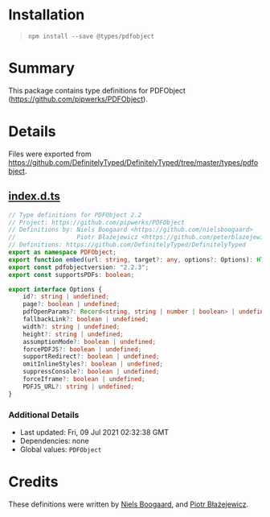 # Installation
> `npm install --save @types/pdfobject`

# Summary
This package contains type definitions for PDFObject (https://github.com/pipwerks/PDFObject).

# Details
Files were exported from https://github.com/DefinitelyTyped/DefinitelyTyped/tree/master/types/pdfobject.
## [index.d.ts](https://github.com/DefinitelyTyped/DefinitelyTyped/tree/master/types/pdfobject/index.d.ts)
````ts
// Type definitions for PDFObject 2.2
// Project: https://github.com/pipwerks/PDFObject
// Definitions by: Niels Boogaard <https://github.com/nielsboogaard>
//                 Piotr Błażejewicz <https://github.com/peterblazejewicz>
// Definitions: https://github.com/DefinitelyTyped/DefinitelyTyped
export as namespace PDFObject;
export function embed(url: string, target?: any, options?: Options): HTMLElement;
export const pdfobjectversion: "2.2.3";
export const supportsPDFs: boolean;

export interface Options {
    id?: string | undefined;
    page?: boolean | undefined;
    pdfOpenParams?: Record<string, string | number | boolean> | undefined;
    fallbackLink?: boolean | undefined;
    width?: string | undefined;
    height?: string | undefined;
    assumptionMode?: boolean | undefined;
    forcePDFJS?: boolean | undefined;
    supportRedirect?: boolean | undefined;
    omitInlineStyles?: boolean | undefined;
    suppressConsole?: boolean | undefined;
    forceIframe?: boolean | undefined;
    PDFJS_URL?: string | undefined;
}

````

### Additional Details
 * Last updated: Fri, 09 Jul 2021 02:32:38 GMT
 * Dependencies: none
 * Global values: `PDFObject`

# Credits
These definitions were written by [Niels Boogaard](https://github.com/nielsboogaard), and [Piotr Błażejewicz](https://github.com/peterblazejewicz).

